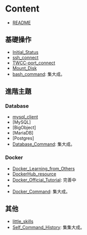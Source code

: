 # Content

- [README](./README.md)

## 基礎操作

- [Initial_Status](./Initial_Status.md)
- [ssh_connect](./ssh_connect.md)
- [TWCC-port_connect](./TWCC-port_connect.md)
- [Mount_Disk](./Mount_Disk.md)
- [bash_command](./bash_command.md): 集大成。

## 進階主題

### Database

- [mysql_client](./mysql_client.md)
- [MySQL]
- [BigObject]
- [MariaDB]
- [Postgres]
- [Database_Command](./Database_Command.md): 集大成。

### Docker

- [Docker_Learning_from_Others](./Docker_Learning_from_Others.md)
- [DockerHub_resource](./DockerHub_resource.md)
- [Docker_Official_Tutorial](./Docker_Official_Tutorial.md): 完善中
- [DockerFiles]: 完善中
- [Docker_Command](./Docker_Command.md): 集大成。

## 其他

- [little_skills](./little_skills.md)
- [Self_Command_History](./Self_Command_History.md): 集集大成。
